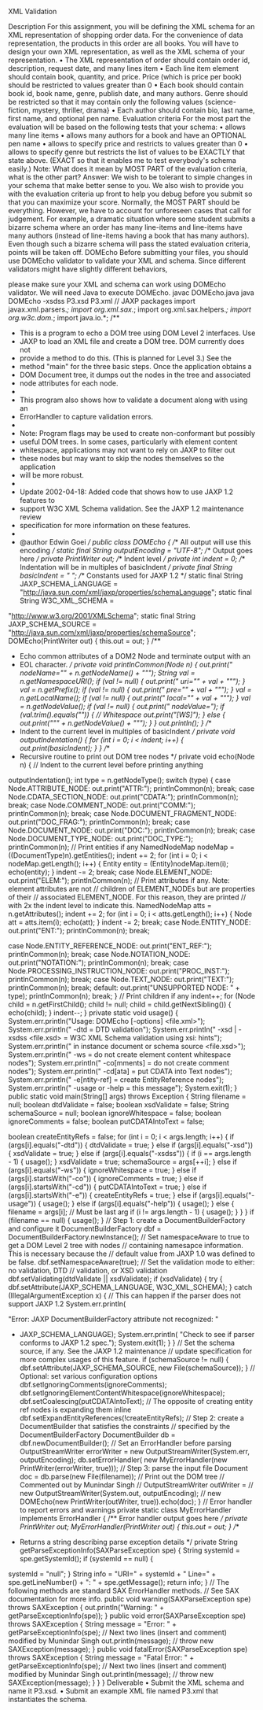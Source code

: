 XML Validation

Description
For this assignment, you will be defining the XML schema for an XML representation
of shopping order data. For the convenience of data representation, the products in
this order are all books. You will have to design your own XML representation, as
well as the XML schema of your representation.
• The XML representation of order should contain order id, description, request date,
and many lines item
• Each line item element should contain book, quantity, and price. Price (which is price
per book) should be restricted to values greater than 0
• Each book should contain book id, book name, genre, publish date, and many authors.
Genre should be restricted so that it may contain only the following values
{science-fiction, mystery, thriller, drama}
• Each author should contain bio, last name, first name, and optional pen name.
Evaluation criteria
For the most part the evaluation will be based on the following tests that your schema:
• allows many line items
• allows many authors for a book and have an OPTIONAL pen name
• allows to specify price and restricts to values greater than 0
• allows to specify genre but restricts the list of values to be EXACTLY that
state above. (EXACT so that it enables me to test everybody's schema easily.)
Note: What does it mean by MOST PART of the evaluation criteria, what is the other
part? Answer: We wish to be tolerant to simple changes in your schema that make
better sense to you. We also wish to provide you with the evaluation criteria up front
to help you debug before you submit so that you can maximize your score. Normally,
the MOST PART should be everything. However, we have to account for unforeseen
cases that call for judgement. For example, a dramatic situation where some student
submits a bizarre schema where an order has many line-items and line-items have
many authors (instead of line-items having a book that has many authors). Even
though such a bizarre schema will pass the stated evaluation criteria, points will be
taken off.
DOMEcho
Before submitting your files, you should use DOMEcho validator to validate your
XML and schema. Since different validators might have slightly different behaviors,

please make sure your XML and schema can work using DOMEcho validator. We
will need Java to execute DOMEcho.
javac DOMEcho.java
java DOMEcho -xsdss P3.xsd P3.xml
// JAXP packages
import javax.xml.parsers.*;
import org.xml.sax.*;
import org.xml.sax.helpers.*;
import org.w3c.dom.*;
import java.io.*;
/**
* This is a program to echo a DOM tree using DOM Level 2 interfaces. Use
* JAXP to load an XML file and create a DOM tree. DOM currently does not
* provide a method to do this. (This is planned for Level 3.) See the
* method "main" for the three basic steps. Once the application obtains a
* DOM Document tree, it dumps out the nodes in the tree and associated
* node attributes for each node.
*
* This program also shows how to validate a document along with using an
* ErrorHandler to capture validation errors.
*
* Note: Program flags may be used to create non-conformant but possibly
* useful DOM trees. In some cases, particularly with element content
* whitespace, applications may not want to rely on JAXP to filter out
* these nodes but may want to skip the nodes themselves so the application
* will be more robust.
*
* Update 2002-04-18: Added code that shows how to use JAXP 1.2 features to
* support W3C XML Schema validation. See the JAXP 1.2 maintenance review
* specification for more information on these features.
*
* @author Edwin Goei
*/
public class DOMEcho {
/** All output will use this encoding */
static final String outputEncoding = "UTF-8";
/** Output goes here */
private PrintWriter out;
/** Indent level */
private int indent = 0;
/** Indentation will be in multiples of basicIndent */
private final String basicIndent = " ";
/** Constants used for JAXP 1.2 */
static final String JAXP_SCHEMA_LANGUAGE =
"http://java.sun.com/xml/jaxp/properties/schemaLanguage";
static final String W3C_XML_SCHEMA =

"http://www.w3.org/2001/XMLSchema";
static final String JAXP_SCHEMA_SOURCE =
"http://java.sun.com/xml/jaxp/properties/schemaSource";
DOMEcho(PrintWriter out) {
this.out = out;
}
/**
* Echo common attributes of a DOM2 Node and terminate output with an
* EOL character.
*/
private void printlnCommon(Node n) {
out.print(" nodeName=\"" + n.getNodeName() + "\"");
String val = n.getNamespaceURI();
if (val != null) {
out.print(" uri=\"" + val + "\"");
}
val = n.getPrefix();
if (val != null) {
out.print(" pre=\"" + val + "\"");
}
val = n.getLocalName();
if (val != null) {
out.print(" local=\"" + val + "\"");
}
val = n.getNodeValue();
if (val != null) {
out.print(" nodeValue=");
if (val.trim().equals("")) {
// Whitespace
out.print("[WS]");
} else {
out.print("\"" + n.getNodeValue() + "\"");
}
}
out.println();
}
/**
* Indent to the current level in multiples of basicIndent
*/
private void outputIndentation() {
for (int i = 0; i < indent; i++) {
out.print(basicIndent);
}
}
/**
* Recursive routine to print out DOM tree nodes
*/
private void echo(Node n) {
// Indent to the current level before printing anything

outputIndentation();
int type = n.getNodeType();
switch (type) {
case Node.ATTRIBUTE_NODE:
out.print("ATTR:");
printlnCommon(n);
break;
case Node.CDATA_SECTION_NODE:
out.print("CDATA:");
printlnCommon(n);
break;
case Node.COMMENT_NODE:
out.print("COMM:");
printlnCommon(n);
break;
case Node.DOCUMENT_FRAGMENT_NODE:
out.print("DOC_FRAG:");
printlnCommon(n);
break;
case Node.DOCUMENT_NODE:
out.print("DOC:");
printlnCommon(n);
break;
case Node.DOCUMENT_TYPE_NODE:
out.print("DOC_TYPE:");
printlnCommon(n);
// Print entities if any
NamedNodeMap nodeMap = ((DocumentType)n).getEntities();
indent += 2;
for (int i = 0; i < nodeMap.getLength(); i++) {
Entity entity = (Entity)nodeMap.item(i);
echo(entity);
}
indent -= 2;
break;
case Node.ELEMENT_NODE:
out.print("ELEM:");
printlnCommon(n);
// Print attributes if any. Note: element attributes are not
// children of ELEMENT_NODEs but are properties of their
// associated ELEMENT_NODE. For this reason, they are printed
// with 2x the indent level to indicate this.
NamedNodeMap atts = n.getAttributes();
indent += 2;
for (int i = 0; i < atts.getLength(); i++) {
Node att = atts.item(i);
echo(att);
}
indent -= 2;
break;
case Node.ENTITY_NODE:
out.print("ENT:");
printlnCommon(n);
break;

case Node.ENTITY_REFERENCE_NODE:
out.print("ENT_REF:");
printlnCommon(n);
break;
case Node.NOTATION_NODE:
out.print("NOTATION:");
printlnCommon(n);
break;
case Node.PROCESSING_INSTRUCTION_NODE:
out.print("PROC_INST:");
printlnCommon(n);
break;
case Node.TEXT_NODE:
out.print("TEXT:");
printlnCommon(n);
break;
default:
out.print("UNSUPPORTED NODE: " + type);
printlnCommon(n);
break;
}
// Print children if any
indent++;
for (Node child = n.getFirstChild(); child != null;
child = child.getNextSibling()) {
echo(child);
}
indent--;
}
private static void usage() {
System.err.println("Usage: DOMEcho [-options] <file.xml>");
System.err.println(" -dtd = DTD validation");
System.err.println(" -xsd | -xsdss <file.xsd> = W3C XML Schema
validation using xsi: hints");
System.err.println(" in instance document or schema source
<file.xsd>");
System.err.println(" -ws = do not create element content whitespace
nodes");
System.err.println(" -co[mments] = do not create comment nodes");
System.err.println(" -cd[ata] = put CDATA into Text nodes");
System.err.println(" -e[ntity-ref] = create EntityReference
nodes");
System.err.println(" -usage or -help = this message");
System.exit(1);
}
public static void main(String[] args) throws Exception {
String filename = null;
boolean dtdValidate = false;
boolean xsdValidate = false;
String schemaSource = null;
boolean ignoreWhitespace = false;
boolean ignoreComments = false;
boolean putCDATAIntoText = false;

boolean createEntityRefs = false;
for (int i = 0; i < args.length; i++) {
if (args[i].equals("-dtd")) {
dtdValidate = true;
} else if (args[i].equals("-xsd")) {
xsdValidate = true;
} else if (args[i].equals("-xsdss")) {
if (i == args.length - 1) {
usage();
}
xsdValidate = true;
schemaSource = args[++i];
} else if (args[i].equals("-ws")) {
ignoreWhitespace = true;
} else if (args[i].startsWith("-co")) {
ignoreComments = true;
} else if (args[i].startsWith("-cd")) {
putCDATAIntoText = true;
} else if (args[i].startsWith("-e")) {
createEntityRefs = true;
} else if (args[i].equals("-usage")) {
usage();
} else if (args[i].equals("-help")) {
usage();
} else {
filename = args[i];
// Must be last arg
if (i != args.length - 1) {
usage();
}
}
}
if (filename == null) {
usage();
}
// Step 1: create a DocumentBuilderFactory and configure it
DocumentBuilderFactory dbf =
DocumentBuilderFactory.newInstance();
// Set namespaceAware to true to get a DOM Level 2 tree with nodes
// containing namesapce information. This is necessary because the
// default value from JAXP 1.0 was defined to be false.
dbf.setNamespaceAware(true);
// Set the validation mode to either: no validation, DTD
// validation, or XSD validation
dbf.setValidating(dtdValidate || xsdValidate);
if (xsdValidate) {
try {
dbf.setAttribute(JAXP_SCHEMA_LANGUAGE, W3C_XML_SCHEMA);
} catch (IllegalArgumentException x) {
// This can happen if the parser does not support JAXP 1.2
System.err.println(

"Error: JAXP DocumentBuilderFactory attribute not
recognized: "
+ JAXP_SCHEMA_LANGUAGE);
System.err.println(
"Check to see if parser conforms to JAXP 1.2 spec.");
System.exit(1);
}
}
// Set the schema source, if any. See the JAXP 1.2 maintenance
// update specification for more complex usages of this feature.
if (schemaSource != null) {
dbf.setAttribute(JAXP_SCHEMA_SOURCE, new File(schemaSource));
}
// Optional: set various configuration options
dbf.setIgnoringComments(ignoreComments);
dbf.setIgnoringElementContentWhitespace(ignoreWhitespace);
dbf.setCoalescing(putCDATAIntoText);
// The opposite of creating entity ref nodes is expanding them inline
dbf.setExpandEntityReferences(!createEntityRefs);
// Step 2: create a DocumentBuilder that satisfies the constraints
// specified by the DocumentBuilderFactory
DocumentBuilder db = dbf.newDocumentBuilder();
// Set an ErrorHandler before parsing
OutputStreamWriter errorWriter =
new OutputStreamWriter(System.err, outputEncoding);
db.setErrorHandler(
new MyErrorHandler(new PrintWriter(errorWriter, true)));
// Step 3: parse the input file
Document doc = db.parse(new File(filename));
// Print out the DOM tree
// Commented out by Munindar Singh
// OutputStreamWriter outWriter =
// new OutputStreamWriter(System.out, outputEncoding);
// new DOMEcho(new PrintWriter(outWriter, true)).echo(doc);
}
// Error handler to report errors and warnings
private static class MyErrorHandler implements ErrorHandler {
/** Error handler output goes here */
private PrintWriter out;
MyErrorHandler(PrintWriter out) {
this.out = out;
}
/**
* Returns a string describing parse exception details
*/
private String getParseExceptionInfo(SAXParseException spe) {
String systemId = spe.getSystemId();
if (systemId == null) {

systemId = "null";
}
String info = "URI=" + systemId +
" Line=" + spe.getLineNumber() +
": " + spe.getMessage();
return info;
}
// The following methods are standard SAX ErrorHandler methods.
// See SAX documentation for more info.
public void warning(SAXParseException spe) throws SAXException {
out.println("Warning: " + getParseExceptionInfo(spe));
}
public void error(SAXParseException spe) throws SAXException {
String message = "Error: " + getParseExceptionInfo(spe);
// Next two lines (insert and comment) modified by Munindar Singh
out.println(message);
// throw new SAXException(message);
}
public void fatalError(SAXParseException spe) throws SAXException {
String message = "Fatal Error: " + getParseExceptionInfo(spe);
// Next two lines (insert and comment) modified by Munindar Singh
out.println(message);
// throw new SAXException(message);
}
}
}
Deliverable
• Submit the XML schema and name it P3.xsd.
• Submit an example XML file named P3.xml that instantiates the schema.
